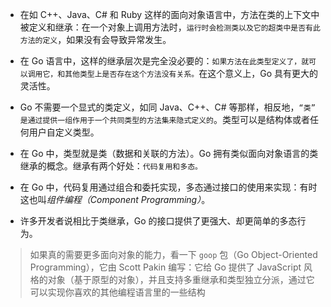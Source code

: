 * 在如 C++、Java、C# 和 Ruby 这样的面向对象语言中，方法在类的上下文中被定义和继承：在一个对象上调用方法时，`运行时会检测类以及它的超类中是否有此方法的定义`，如果没有会导致异常发生。
* 在 Go 语言中，这样的继承层次是完全没必要的：`如果方法在此类型定义了，就可以调用它，和其他类型上是否存在这个方法没有关系。`在这个意义上，Go 具有更大的灵活性。
* Go 不需要一个显式的类定义，如同 Java、C++、C# 等那样，相反地，`“类” 是通过提供一组作用于一个共同类型的方法集来隐式定义的`。类型可以是结构体或者任何用户自定义类型。

* 在 Go 中，类型就是类（数据和关联的方法）。Go 拥有类似面向对象语言的类继承的概念。继承有两个好处：`代码复用和多态。`

* 在 Go 中，代码复用通过组合和委托实现，多态通过接口的使用来实现：有时这也叫*组件编程（Component Programming）*。

* 许多开发者说相比于类继承，Go 的接口提供了更强大、却更简单的多态行为。

> 如果真的需要更多面向对象的能力，看一下 `goop` 包（Go Object-Oriented Programming），它由 Scott Pakin 编写：它给 Go 提供了 JavaScript 风格的对象（基于原型的对象），并且支持多重继承和类型独立分派，通过它可以实现你喜欢的其他编程语言里的一些结构

